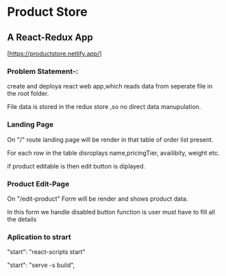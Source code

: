 # Product Store

## A React-Redux App

[https://productstore.netlify.app/]

### Problem Statement-:

create and deploya react web app,which reads data from seperate file in the root folder.

File data is stored in the redux store ,so no direct data manupulation.

### Landing Page

On "/" route landing page will be render in that
table of order list present.

For each row in the table disroplays name,pricingTier,
availibity,
weight etc.

if product editable is then edit button is diplayed.

### Product Edit-Page

On "/edit-product" Form will be render and shows product data.

In this form we handle disabled button function is user must have to fill all the details

### Aplication to strart

"start": "react-scripts start"

"start": "serve -s build",
